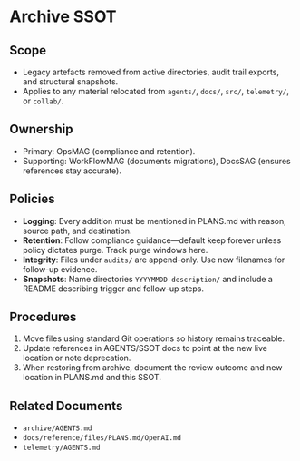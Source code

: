 # Archive SSOT

## Scope
- Legacy artefacts removed from active directories, audit trail exports, and structural snapshots.
- Applies to any material relocated from `agents/`, `docs/`, `src/`, `telemetry/`, or `collab/`.

## Ownership
- Primary: OpsMAG (compliance and retention).
- Supporting: WorkFlowMAG (documents migrations), DocsSAG (ensures references stay accurate).

## Policies
- **Logging**: Every addition must be mentioned in PLANS.md with reason, source path, and destination.
- **Retention**: Follow compliance guidance—default keep forever unless policy dictates purge. Track purge windows here.
- **Integrity**: Files under `audits/` are append-only. Use new filenames for follow-up evidence.
- **Snapshots**: Name directories `YYYYMMDD-description/` and include a README describing trigger and follow-up steps.

## Procedures
1. Move files using standard Git operations so history remains traceable.
2. Update references in AGENTS/SSOT docs to point at the new live location or note deprecation.
3. When restoring from archive, document the review outcome and new location in PLANS.md and this SSOT.

## Related Documents
- `archive/AGENTS.md`
- `docs/reference/files/PLANS.md/OpenAI.md`
- `telemetry/AGENTS.md`
